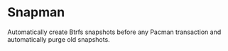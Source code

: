 # Snapman

Automatically create Btrfs snapshots before any Pacman transaction and automatically purge old snapshots.
